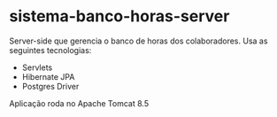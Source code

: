 # sistema-banco-horas-server
Server-side que gerencia o banco de horas dos colaboradores. Usa as seguintes tecnologias:

- Servlets
- Hibernate JPA
- Postgres Driver

Aplicação roda no Apache Tomcat 8.5
